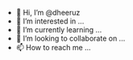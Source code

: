 - 👋 Hi, I’m @dheeruz
- 👀 I’m interested in ...
- 🌱 I’m currently learning ...
- 💞️ I’m looking to collaborate on ...
- 📫 How to reach me ...

<!---
dheeruz/dheeruz is a ✨ special ✨ repository because its `README.md` (this file) appears on your GitHub profile.
You can click the Preview link to take a look at your changes.
--->
